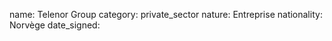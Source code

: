 name: Telenor Group
category: private_sector
nature:  Entreprise
nationality: Norvège
date_signed:
    